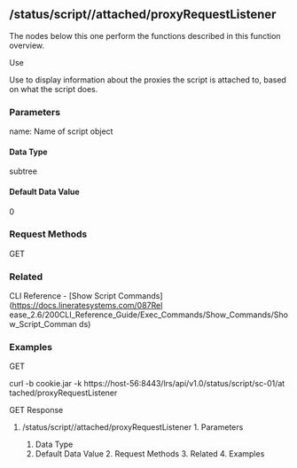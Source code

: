 ## /status/script/<name>/attached/proxyRequestListener

The nodes below this one perform the functions described in this function
overview.

Use

Use to display information about the proxies the script is attached to, based
on what the script does.

### Parameters

name: Name of script object

#### Data Type

subtree

#### Default Data Value

0

### Request Methods

GET

### Related

CLI Reference - [Show Script Commands](https://docs.lineratesystems.com/087Rel
ease_2.6/200CLI_Reference_Guide/Exec_Commands/Show_Commands/Show_Script_Comman
ds)

### Examples

GET

curl -b cookie.jar -k https://host-56:8443/lrs/api/v1.0/status/script/sc-01/at
tached/proxyRequestListener

GET Response

    
    
       

  1. /status/script/<name>/attached/proxyRequestListener
    1. Parameters
      1. Data Type
      2. Default Data Value
    2. Request Methods
    3. Related
    4. Examples

